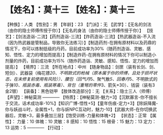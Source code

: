 # 【姓名】：莫十三 【姓名】：莫十三
【种族】：人类
【性别】：男
【年龄】：23
【门派】：无
【武学】：【无名的剑法（由你的隐士师傅传授于你）】【无名的身法（由你的隐士师傅传授于你）】
【技艺】：【剑法造诣-二流】【药剂造诣-三流】【炸药造诣-三流】【热武器造诣-不入流（因为热武器是管制品，导致你无法练习）】【制造药剂-在拥有原材料以及药鼎的情况下，你可以炼制低级的丹药，目前成功率为30%（随药剂造诣、灵敏、感知、悟性、定力的增加而提高）】【制造炸药-在拥有原材料的情况下你可以制造小剂量的炸药，目前成功率为15%（随炸药造诣、灵敏、感知、悟性、定力的增加而提高）】
【境界】：三流
【所在地点】：中州
【随身物品】：剑匣（装有长剑、剑、短剑）、武器袋（梅花镖*20、不明款式的枪械（原本属于你的师傅，且处于损坏状态，在未修复前使用有风险））、腰包（回气丹*5、聚气散*5、回春丹*5、不明款式的子弹*10、瓶装赤毒、瓶装寒毒）、背包（重弩的零件*3、箭矢*30）、钱袋（装有3金2银）
【装备】：黑色铠甲
【肢体改造部分】：无
【关系】：隐士三人（师傅）
【声望】：神秘莫测
————
【特质】：【神秘莫测-魅力+3】【沉默寡言-你不擅长于交流，话术成功率-10%】【知识广博-悟性+5】【童年伤痕-定力+3】【除妖降魔-你与妖战斗时，全属性+1，你与妖NPC互动时，魅力-10】【武器大师-在你切换武器后，灵敏+3，最多叠加三层】【饱受训练-力量和体魄+2】
【状态】：正常
【属性】：
力量：10
体魄：10
灵敏：8
感知：10
悟性：15
根骨：15
魅力：13
定力：13
运势：5
————
【行动】：